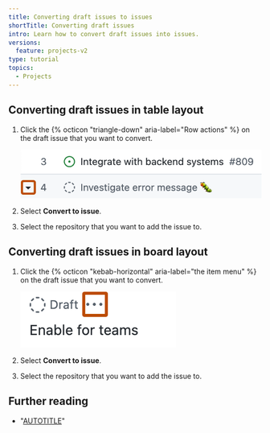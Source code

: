 ```yaml
---
title: Converting draft issues to issues
shortTitle: Converting draft issues
intro: Learn how to convert draft issues into issues.
versions:
  feature: projects-v2
type: tutorial
topics:
  - Projects
---
```


## Converting draft issues in table layout

1. Click the {% octicon "triangle-down" aria-label="Row actions" %} on the draft issue that you want to convert.
  
   ![Screenshot of items in the table layout. The item context button is highlighted with an orange outline.](/assets/images/help/projects-v2/item-context-menu-button-table.png)
  
1. Select **Convert to issue**.
1. Select the repository that you want to add the issue to.

## Converting draft issues in board layout

1. Click the {% octicon "kebab-horizontal" aria-label="the item menu" %} on the draft issue that you want to convert.
  
   ![Screenshot showing a draft issue. The item menu is highlighted with an orange outline.](/assets/images/help/projects-v2/item-context-menu-button-board.png)
  
1. Select **Convert to issue**.
1. Select the repository that you want to add the issue to.

## Further reading

* "[AUTOTITLE](/issues/planning-and-tracking-with-projects/managing-items-in-your-project/adding-items-to-your-project#creating-draft-issues)"
